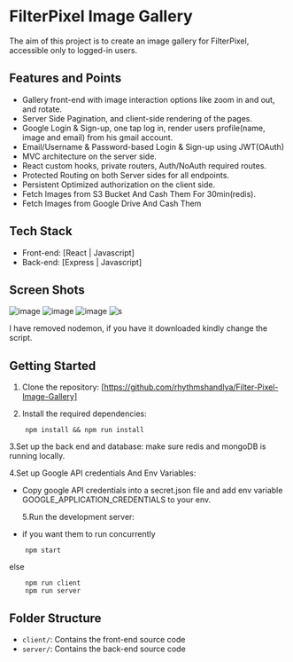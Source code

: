 # FilterPixel Image Gallery

The aim of this project is to create an image gallery for FilterPixel, accessible only to logged-in users.

## Features and Points

- Gallery front-end with image interaction options like zoom in and out, and rotate.
- Server Side Pagination, and client-side rendering of the pages.
- Google Login & Sign-up, one tap log in, render users profile(name, image and email) from his gmail account.
- Email/Username & Password-based Login & Sign-up using JWT(OAuth)
- MVC architecture on the server side.
- React custom hooks, private routers, Auth/NoAuth required routes.
- Protected Routing on both Server sides for all endpoints.
- Persistent Optimized authorization on the client side.
- Fetch Images from S3 Bucket And Cash Them For 30min(redis).
- Fetch Images from Google Drive And Cash Them

## Tech Stack

- Front-end: [React | Javascript]
- Back-end: [Express | Javascript]

## Screen Shots

![image](https://github.com/rhythmshandlya/Filter-Pixel-Image-Gallery/assets/72724768/514b33e0-d145-437a-be12-6a90f5d7c8b8)
![image](https://github.com/rhythmshandlya/Filter-Pixel-Image-Gallery/assets/72724768/acd245e8-a144-4295-bf3e-1d2cd7cbf7d7)
![image](https://github.com/rhythmshandlya/Filter-Pixel-Image-Gallery/assets/72724768/5debc673-74b6-498b-84e7-b5d621f9a485)
![s](https://github.com/rhythmshandlya/Filter-Pixel-Image-Gallery/assets/72724768/cfebf470-5425-4964-8360-ee4dd5b61a25)

I have removed nodemon, if you have it downloaded kindly change the script.

## Getting Started

1. Clone the repository: [https://github.com/rhythmshandlya/Filter-Pixel-Image-Gallery]

2. Install the required dependencies:

```shell
    npm install && npm run install
```

3.Set up the back end and database:
make sure redis and mongoDB is running locally.

4.Set up Google API credentials And Env Variables:

- Copy google API credentials into a secret.json file and add env variable GOOGLE_APPLICATION_CREDENTIALS to your env.

  5.Run the development server:

- if you want them to run concurrently

```shell
    npm start
```

else

```shell
    npm run client
    npm run server
```

## Folder Structure

- `client/`: Contains the front-end source code
- `server/`: Contains the back-end source code
